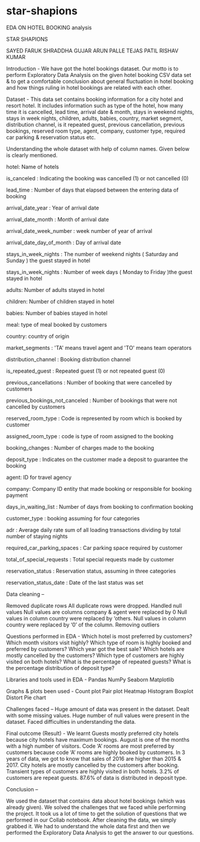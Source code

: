 # star-shapions
EDA ON HOTEL BOOKING analysis

STAR SHAPIONS

SAYED FARUK
SHRADDHA GUJAR
ARUN PALLE
TEJAS PATIL
RISHAV KUMAR

Introduction -
We have got the hotel bookings dataset. Our motto is to perform Exploratory Data Analysis on the given hotel booking CSV data set & to get a comfortable conclusion about general fluctuation in hotel booking and how things ruling in hotel bookings are related with each other.


Dataset -
This data set contains booking information for a city hotel and resort hotel. It includes information such as type of the hotel, how many time it is cancelled, lead time, arrival date & month, stays in weekend nights, stays in week nights, children, adults, babies, country, market segment, distribution channel, is it repeated guest, previous cancellation, previous bookings, reserved room type, agent, company, customer type, required car parking & reservation status etc.


Understanding the whole dataset with help of column names. Given below is clearly mentioned.

hotel: Name of hotels

is_canceled : Indicating the booking was cancelled (1) or not cancelled (0)

lead_time : Number of days that elapsed between the entering data of booking

arrival_date_year : Year of arrival date

arrival_date_month : Month of arrival date

arrival_date_week_number : week number of year of arrival

arrival_date_day_of_month : Day of arrival date

stays_in_week_nights : The number of weekend nights ( Saturday and Sunday ) the guest stayed in hotel

stays_in_week_nights : Number of week days ( Monday to Friday )the guest stayed in hotel

adults: Number of adults stayed in hotel

children: Number of children stayed in hotel

babies: Number of babies stayed in hotel

meal: type of meal booked by customers

country: country of origin

market_segments : 'TA' means travel agent and 'TO' means team operators

distribution_channel : Booking distribution channel

is_repeated_guest : Repeated guest (1) or not repeated guest (0)

previous_cancellations : Number of booking that were cancelled by customers

previous_bookings_not_canceled : Number of bookings that were not cancelled by customers

reserved_room_type : Code is represented by room which is booked by customer

assigned_room_type : code is type of room assigned to the booking

booking_changes : Number of charges made to the booking

deposit_type : Indicates on the customer made a deposit to guarantee the booking

agent: ID for travel agency

company: Company ID entity that made booking or responsible for booking payment

days_in_waiting_list : Number of days from booking to confirmation booking

customer_type : booking assuming for four categories

adr : Average daily rate sum of all loading transactions dividing by total number of staying nights

required_car_parking_spaces : Car parking space required by customer

total_of_special_requests : Total special requests made by customer

reservation_status : Reservation status, assuming in three categories

reservation_status_date : Date of the last status was set








Data cleaning –

Removed duplicate rows
            All duplicate rows were dropped. 
Handled null values 
Null values are columns company & agent were replaced by 0
Null values in column country were replaced by ‘others.
Null values in column country were replaced by ‘0’ of the column.
Removing outliers





Questions performed in EDA - 
Which hotel is most preferred by customers?
Which month visitors visit highly?
Which type of room is highly booked and preferred by customers?
Which year got the best sale?
Which hotels are mostly cancelled by the customers?
Which type of customers are highly visited on both hotels?
What is the percentage of repeated guests?
What is the percentage distribution of deposit type?


Libraries and tools used in EDA -
Pandas
NumPy
Seaborn
Matplotlib

Graphs & plots been used -
Count plot
Pair plot
Heatmap
Histogram
Boxplot
Distort
Pie chart


Challenges faced – 
Huge amount of data was present in the dataset.
Dealt with some missing values.
Huge number of null values were present in the dataset.
Faced difficulties in understanding the data.



Final outcome (Result) -
 We learnt
Guests mostly preferred city hotels because city hotels have maximum bookings.
August is one of the months with a high number of visitors.
Code ‘A’ rooms are most preferred by customers because code ‘A’ rooms are highly booked by customers.
In 3 years of data, we got to know that sales of 2016 are higher than 2015 & 2017.
 City hotels are mostly cancelled by the customers after booking.
Transient types of customers are highly visited in both hotels.
3.2% of customers are repeat guests.
87.6% of data is distributed in deposit type.






Conclusion –

We used the dataset that contains data about hotel bookings (which was already given). We solved the challenges that we faced while performing the project. It took us a lot of time to get the solution of questions that we performed in our Collab notebook. After cleaning the data, we simply grabbed it. We had to understand the whole data first and then we performed the Exploratory Data Analysis to get the answer to our questions.
